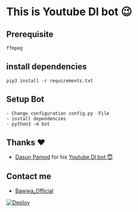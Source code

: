 # This is Youtube Dl bot 😉
## Prerequisite
    ffmpeg
  
    
## install dependencies
    pip3 install -r requirements.txt


## Setup Bot
    - Change configuration config.py  File
    - install dependencies
    - python3 -m bot
    
## Thanks ❤️
* [Dasun Pamod](https://telegram.dog/dasun_pamod) for his [Youtube Dl bot 😇](https://github.com/dasunpamod/Youtube-Downloader-Bot)


## Contact me
* [Bawwa_Official](https://telegram.dog/Official_Bawwa)

[![Deploy](https://www.herokucdn.com/deploy/button.svg)](https://heroku.com/deploy?template=https://github.com/OfficialBawwa/Youtube-Downloader-Bot)
